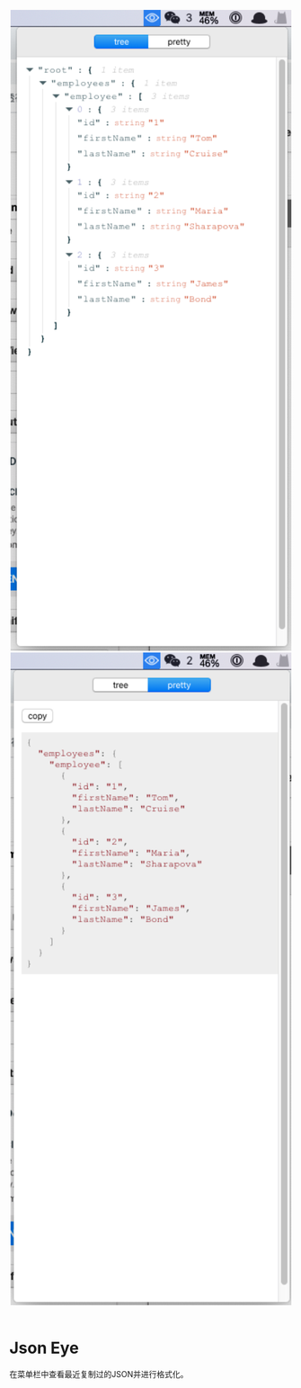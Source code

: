 <p align="center">
  <img width="500" src="https://raw.githubusercontent.com/ZhangBohan/JsonEye/main/screenshot-mac-01.png" alt="JsonEye tree view">
  <img width="500" src="https://raw.githubusercontent.com/ZhangBohan/JsonEye/main/screenshot-mac-02.png" alt="JsonEye pretty view">
    <br>
    <br>
</p>

# Json Eye

在菜单栏中查看最近复制过的JSON并进行格式化。